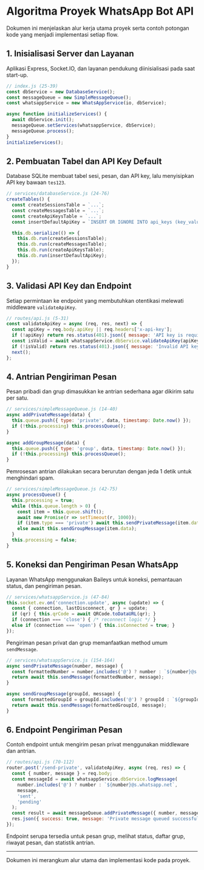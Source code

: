 # Algoritma Proyek WhatsApp Bot API

Dokumen ini menjelaskan alur kerja utama proyek serta contoh potongan kode yang menjadi implementasi setiap flow.

## 1. Inisialisasi Server dan Layanan
Aplikasi Express, Socket.IO, dan layanan pendukung diinisialisasi pada saat start-up.

```javascript
// index.js (25-39)
const dbService = new DatabaseService();
const messageQueue = new SimpleMessageQueue();
const whatsappService = new WhatsAppService(io, dbService);

async function initializeServices() {
  await dbService.init();
  messageQueue.setServices(whatsappService, dbService);
  messageQueue.process();
}
initializeServices();
```

## 2. Pembuatan Tabel dan API Key Default
Database SQLite membuat tabel sesi, pesan, dan API key, lalu menyisipkan API key bawaan `tes123`.

```javascript
// services/databaseService.js (24-76)
createTables() {
  const createSessionsTable = `...`;
  const createMessagesTable = `...`;
  const createApiKeysTable = `...`;
  const insertDefaultApiKey = `INSERT OR IGNORE INTO api_keys (key_value, name) VALUES ('tes123', 'Default API Key')`;

  this.db.serialize(() => {
    this.db.run(createSessionsTable);
    this.db.run(createMessagesTable);
    this.db.run(createApiKeysTable);
    this.db.run(insertDefaultApiKey);
  });
}
```

## 3. Validasi API Key dan Endpoint
Setiap permintaan ke endpoint yang membutuhkan otentikasi melewati middleware `validateApiKey`.

```javascript
// routes/api.js (5-31)
const validateApiKey = async (req, res, next) => {
  const apiKey = req.body.apiKey || req.headers['x-api-key'];
  if (!apiKey) return res.status(401).json({ message: 'API key is required' });
  const isValid = await whatsappService.dbService.validateApiKey(apiKey);
  if (!isValid) return res.status(401).json({ message: 'Invalid API key' });
  next();
};
```

## 4. Antrian Pengiriman Pesan
Pesan pribadi dan grup dimasukkan ke antrian sederhana agar dikirim satu per satu.

```javascript
// services/simpleMessageQueue.js (14-40)
async addPrivateMessage(data) {
  this.queue.push({ type: 'private', data, timestamp: Date.now() });
  if (!this.processing) this.processQueue();
}

async addGroupMessage(data) {
  this.queue.push({ type: 'group', data, timestamp: Date.now() });
  if (!this.processing) this.processQueue();
}
```

Pemrosesan antrian dilakukan secara berurutan dengan jeda 1 detik untuk menghindari spam.

```javascript
// services/simpleMessageQueue.js (42-75)
async processQueue() {
  this.processing = true;
  while (this.queue.length > 0) {
    const item = this.queue.shift();
    await new Promise(r => setTimeout(r, 1000));
    if (item.type === 'private') await this.sendPrivateMessage(item.data);
    else await this.sendGroupMessage(item.data);
  }
  this.processing = false;
}
```

## 5. Koneksi dan Pengiriman Pesan WhatsApp
Layanan WhatsApp menggunakan Baileys untuk koneksi, pemantauan status, dan pengiriman pesan.

```javascript
// services/whatsappService.js (47-84)
this.socket.ev.on('connection.update', async (update) => {
  const { connection, lastDisconnect, qr } = update;
  if (qr) { this.qrCode = await QRCode.toDataURL(qr); }
  if (connection === 'close') { /* reconnect logic */ }
  else if (connection === 'open') { this.isConnected = true; }
});
```

Pengiriman pesan privat dan grup memanfaatkan method umum `sendMessage`.

```javascript
// services/whatsappService.js (154-164)
async sendPrivateMessage(number, message) {
  const formattedNumber = number.includes('@') ? number : `${number}@s.whatsapp.net`;
  return await this.sendMessage(formattedNumber, message);
}

async sendGroupMessage(groupId, message) {
  const formattedGroupId = groupId.includes('@') ? groupId : `${groupId}@g.us`;
  return await this.sendMessage(formattedGroupId, message);
}
```

## 6. Endpoint Pengiriman Pesan
Contoh endpoint untuk mengirim pesan privat menggunakan middleware dan antrian.

```javascript
// routes/api.js (70-112)
router.post('/send-private', validateApiKey, async (req, res) => {
  const { number, message } = req.body;
  const messageId = await whatsappService.dbService.logMessage(
    number.includes('@') ? number : `${number}@s.whatsapp.net`,
    message,
    'sent',
    'pending'
  );
  const result = await messageQueue.addPrivateMessage({ number, message, messageId });
  res.json({ success: true, message: 'Private message queued successfully', data: { messageId, queueResult: result } });
});
```

Endpoint serupa tersedia untuk pesan grup, melihat status, daftar grup, riwayat pesan, dan statistik antrian.

---
Dokumen ini merangkum alur utama dan implementasi kode pada proyek.
